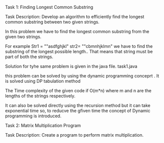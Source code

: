 Task 1: Finding Longest Common Substring

Task Description: Develop an algorithm to efficiently find the longest common substring between two given strings.

In this problem we have to find the longest common substring from the given two strings.

For example 
Str1 = ""asdfghjkl"
str2= ""cbmnhjklmn"
we have to find the substring of the longest possible length.. That means that string must be part of both the strings.

Solution for tyhe same problem is given in the java file. task1.java

this problem can be solved by using the dynamic programming conceprt .
It is solved using DP tabulation method 

The Time complexity of the given code if O(m*n) where m and n are the lengths of the strings respectively.

It can also be solved directly using the recursion method but it can take exponential time so, to reducve the gfiven time the concept of Dynamic programming is introduced.



Task 2: Matrix Multiplication Program

Task Description: Create a program to perform matrix multiplication.